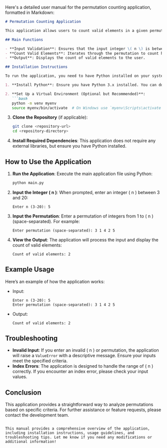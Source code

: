 Here's a detailed user manual for the permutation counting application, formatted in Markdown:

```markdown
# Permutation Counting Application

This application allows users to count valid elements in a given permutation based on specific criteria. It reads an integer \( n \) and a permutation of integers from \( 1 \) to \( n \), then counts how many elements in the permutation are equal to the second smallest of their neighboring elements.

## Main Functions

- **Input Validation**: Ensures that the input integer \( n \) is between 3 and 20 and that the permutation contains unique integers from 1 to \( n \).
- **Count Valid Elements**: Iterates through the permutation to count how many elements are equal to the second smallest of their neighboring elements.
- **Output**: Displays the count of valid elements to the user.

## Installation Instructions

To run the application, you need to have Python installed on your system. Follow these steps to set up the environment:

1. **Install Python**: Ensure you have Python 3.x installed. You can download it from [python.org](https://www.python.org/downloads/).

2. **Set Up a Virtual Environment (Optional but Recommended)**:
   ```bash
   python -m venv myenv
   source myenv/bin/activate  # On Windows use `myenv\Scripts\activate`
   ```

3. **Clone the Repository** (if applicable):
   ```bash
   git clone <repository-url>
   cd <repository-directory>
   ```

4. **Install Required Dependencies**: This application does not require any external libraries, but ensure you have Python installed.

## How to Use the Application

1. **Run the Application**:
   Execute the main application file using Python:
   ```bash
   python main.py
   ```

2. **Input the Integer \( n \)**:
   When prompted, enter an integer \( n \) between 3 and 20:
   ```
   Enter n (3-20): 5
   ```

3. **Input the Permutation**:
   Enter a permutation of integers from 1 to \( n \) (space-separated). For example:
   ```
   Enter permutation (space-separated): 3 1 4 2 5
   ```

4. **View the Output**:
   The application will process the input and display the count of valid elements:
   ```
   Count of valid elements: 2
   ```

## Example Usage

Here’s an example of how the application works:

- Input:
  ```
  Enter n (3-20): 5
  Enter permutation (space-separated): 3 1 4 2 5
  ```

- Output:
  ```
  Count of valid elements: 2
  ```

## Troubleshooting

- **Invalid Input**: If you enter an invalid \( n \) or permutation, the application will raise a `ValueError` with a descriptive message. Ensure your inputs meet the specified criteria.
- **Index Errors**: The application is designed to handle the range of \( n \) correctly. If you encounter an index error, please check your input values.

## Conclusion

This application provides a straightforward way to analyze permutations based on specific criteria. For further assistance or feature requests, please contact the development team.

```

This manual provides a comprehensive overview of the application, including installation instructions, usage guidelines, and troubleshooting tips. Let me know if you need any modifications or additional information!